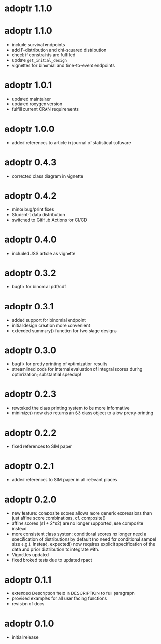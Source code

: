 # adoptr 1.1.0

# adoptr 1.1.0

* include survival endpoints
* add F-distribution and chi-squared distribution
* check if constraints are fulfilled
* update `get_initial_design`
* vignettes for binomial and time-to-event endpoints

# adoptr 1.0.1

* updated maintainer
* updated roxygen version
* fulfill current CRAN requirements

# adoptr 1.0.0

* added references to article in journal of statistical software

# adoptr 0.4.3

* corrected class diagram in vignette

# adoptr 0.4.2

* minor bug/print fixes
* Student-t data distribution
* switched to GitHub Actions for CI/CD

# adoptr 0.4.0

* included JSS article as vignette

# adoptr 0.3.2

* bugfix for binomial pdf/cdf

# adoptr 0.3.1

* added support for binomial endpoint
* initial design creation more convenient
* extended summary() function for two stage designs

# adoptr 0.3.0

* bugfix for pretty printing of optimization results
* streamlined code for internal evaluation of integral scores during optimization; 
substantial speedup!

# adoptr 0.2.3

* reworked the class printing system to be more informative
* minimize() now also returns an S3 class object to allow pretty-printing



# adoptr 0.2.2

* fixed references to SIM paper



# adoptr 0.2.1

* added references to SIM paper in all relevant places



# adoptr 0.2.0

* new feature: composite scores allows more generic expressions than just 
    affine score combinations, cf. composite()
* affine scores (s1 + 2*s2) are no longer supported, use composite instead
* more consistent class system: conditional scores no longer need a specification
    of distributions by default (no need for conditional sampel size e.g.).
    Instead, expected() now requires explicit specification of the data and
    prior distribution to integrate with.
* Vignettes updated
* fixed broked tests due to updated rpact



# adoptr 0.1.1

* extended Description field in DESCRIPTION to full paragraph
* provided examples for all user facing functions
* revision of docs



# adoptr 0.1.0

* initial release
